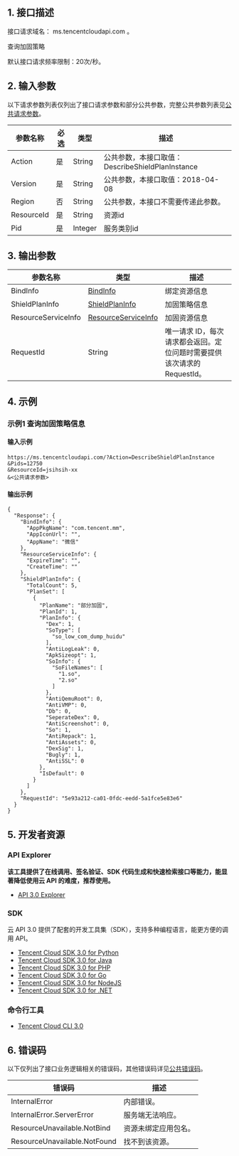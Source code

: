 ## 1. 接口描述

接口请求域名： ms.tencentcloudapi.com 。

查询加固策略

默认接口请求频率限制：20次/秒。

## 2. 输入参数

以下请求参数列表仅列出了接口请求参数和部分公共参数，完整公共参数列表见[公共请求参数](/document/api/283/17745)。

| 参数名称 | 必选 | 类型 | 描述 |
|---------|---------|---------|---------|
| Action | 是 | String | 公共参数，本接口取值：DescribeShieldPlanInstance |
| Version | 是 | String | 公共参数，本接口取值：2018-04-08 |
| Region | 否 | String | 公共参数，本接口不需要传递此参数。 |
| ResourceId | 是 | String | 资源id |
| Pid | 是 | Integer | 服务类别id |

## 3. 输出参数

| 参数名称 | 类型 | 描述 |
|---------|---------|---------|
| BindInfo | [BindInfo](/document/api/283/17759#BindInfo) | 绑定资源信息|
| ShieldPlanInfo | [ShieldPlanInfo](/document/api/283/17759#ShieldPlanInfo) | 加固策略信息|
| ResourceServiceInfo | [ResourceServiceInfo](/document/api/283/17759#ResourceServiceInfo) | 加固资源信息|
| RequestId | String | 唯一请求 ID，每次请求都会返回。定位问题时需要提供该次请求的 RequestId。|

## 4. 示例

### 示例1 查询加固策略信息

#### 输入示例

```
https://ms.tencentcloudapi.com/?Action=DescribeShieldPlanInstance
&Pids=12750
&ResourceId=jsihsih-xx
&<公共请求参数>
```

#### 输出示例

```
{
  "Response": {
    "BindInfo": {
      "AppPkgName": "com.tencent.mm",
      "AppIconUrl": "",
      "AppName": "微信"
    },
    "ResourceServiceInfo": {
      "ExpireTime": "",
      "CreateTime": ""
    },
    "ShieldPlanInfo": {
      "TotalCount": 5,
      "PlanSet": [
        {
          "PlanName": "部分加固",
          "PlanId": 1,
          "PlanInfo": {
            "Dex": 1,
            "SoType": [
              "so_low_com_dump_huidu"
            ],
            "AntiLogLeak": 0,
            "ApkSizeopt": 1,
            "SoInfo": {
              "SoFileNames": [
                "1.so",
                "2.so"
              ]
            },
            "AntiQemuRoot": 0,
            "AntiVMP": 0,
            "Db": 0,
            "SeperateDex": 0,
            "AntiScreenshot": 0,
            "So": 1,
            "AntiRepack": 1,
            "AntiAssets": 0,
            "DexSig": 1,
            "Bugly": 1,
            "AntiSSL": 0
          },
          "IsDefault": 0
        }
      ]
    },
    "RequestId": "5e93a212-ca01-0fdc-eedd-5a1fce5e83e6"
  }
}
```


## 5. 开发者资源

### API Explorer

**该工具提供了在线调用、签名验证、SDK 代码生成和快速检索接口等能力，能显著降低使用云 API 的难度，推荐使用。**

* [API 3.0 Explorer](https://console.cloud.tencent.com/api/explorer?Product=ms&Version=2018-04-08&Action=DescribeShieldPlanInstance)

### SDK

云 API 3.0 提供了配套的开发工具集（SDK），支持多种编程语言，能更方便的调用 API。

* [Tencent Cloud SDK 3.0 for Python](https://github.com/TencentCloud/tencentcloud-sdk-python)
* [Tencent Cloud SDK 3.0 for Java](https://github.com/TencentCloud/tencentcloud-sdk-java)
* [Tencent Cloud SDK 3.0 for PHP](https://github.com/TencentCloud/tencentcloud-sdk-php)
* [Tencent Cloud SDK 3.0 for Go](https://github.com/TencentCloud/tencentcloud-sdk-go)
* [Tencent Cloud SDK 3.0 for NodeJS](https://github.com/TencentCloud/tencentcloud-sdk-nodejs)
* [Tencent Cloud SDK 3.0 for .NET](https://github.com/TencentCloud/tencentcloud-sdk-dotnet)

### 命令行工具

* [Tencent Cloud CLI 3.0](https://cloud.tencent.com/document/product/440/6176)

## 6. 错误码

以下仅列出了接口业务逻辑相关的错误码，其他错误码详见[公共错误码](/document/api/283/17747#.E5.85.AC.E5.85.B1.E9.94.99.E8.AF.AF.E7.A0.81)。

| 错误码 | 描述 |
|---------|---------|
| InternalError | 内部错误。 |
| InternalError.ServerError | 服务端无法响应。 |
| ResourceUnavailable.NotBind | 资源未绑定应用包名。 |
| ResourceUnavailable.NotFound | 找不到该资源。 |
